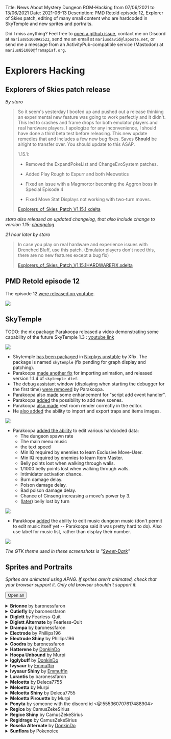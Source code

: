 Title: News About Mystery Dungeon ROM-Hacking from 07/06/2021 to 13/06/2021
Date: 2021-06-13
Description: PMD Retold episode 12, Explorer of Skies patch, editing of many small content who are hardcoded in SkyTemple and new sprites and portraits.

Did I miss anything? Feel free to [open a github issue](https://github.com/marius851000/pmd_hack_weekly/issues), contact me on Discord at ``marius851000#2522``, send me an email at ``mariusdavid@laposte.net``, or send me a message from an ActivityPub-compatible service (Mastodon) at ``marius851000@framapiaf.org``.

# Explorers Hacking
## Explorers of Skies patch release
*By staro*

> So it seem's yesterday I boofed up and pushed out a release thinking an experimental new feature was going to work perfectly and it didn't. This led to crashes and frame drops for both emulator players and real hardware players. I apologize for any inconvenience, I should have done a third beta test before releasing. This new update remedies that and includes a few new bug fixes. Saves **Should** be alright to transfer over. You should update to this ASAP.
> 
> 1.15.1:
>
> - Removed the ExpandPokeList and ChangeEvoSystem patches.
> 
> - Added Play Rough to Espurr and both Meowstics
>
> - Fixed an issue with a Magmortor becoming the Aggron boss in Special Episode 4 
>
> - Fixed Move Stat Displays not working with two-turn moves.
> 
> [Explorers_of_Skies_Patch_V1.15.1.xdelta](https://cdn.discordapp.com/attachments/798551098720780311/851254989439238184/Explorers_of_Skies_Patch_V1.15.1.xdelta)

*staro also released an updated changelog, that also include change to version 1.15: [changelog](https://cdn.discordapp.com/attachments/798551098720780311/851254987384422430/ChangelogV1.15.1.txt)*

*21 hour later by staro*

> In case you play on real hardware and experience issues with Drenched Bluff, use this patch. (Emulator players don't need this, there are no new features except a bug fix)
> 
> [Explorers_of_Skies_Patch_V1.15.1HARDWAREFIX.xdelta](https://cdn.discordapp.com/attachments/798551098720780311/851570664149876778/Explorers_of_Skies_Patch_V1.15.1HARDWAREFIX.xdelta)

## PMD Retold episode 12
The episode 12 [were released on youtube](https://youtu.be/R48Ksq-L1Wg).

![](./images/16-retold.jpg)


## SkyTemple
TODO: the nix package
Parakoopa released a video demonstrating some capability of the future SkyTemple 1.3 : [youtube link](https://youtu.be/oFceF-dvA9A)

![](./images/16-skytemplevideo.jpg)

- Skytemple [has been packaged](https://github.com/NixOS/nixpkgs/pull/124977) in [Nixpkgs unstable](https://nixos.org/) by Xfix. The package is named ``skytemple`` (fix pending for graph display and patching).
- Parakoopa [made another fix](https://github.com/SkyTemple/skytemple-dtef/commit/064930191e674288d684792095dc3567846ec0c1) for importing animation, and released version 1.1.4 of ``skytemple-dtef``.
- The debug assistant window (displaying when starting the debugger for the first time) [were removed](https://github.com/SkyTemple/skytemple-ssb-debugger/commit/5f36b3701610f0e42609dda37055d29e667b04ba) by Parakoopa.
- Parakoopa also [made](https://github.com/SkyTemple/skytemple-ssb-debugger/commit/1bfe8c6df015faab65e46819dc8f8fa57586217d) some enhancement for "script add event handler".
- Parakoopa [added](https://github.com/SkyTemple/skytemple/commit/39673f3daa145cde987fc3624fb63af0ef409c2a) the possibility to add new scenes.
- Parakoopa [also made](https://github.com/SkyTemple/skytemple/commit/9f5099d0b9f54283a700557d42bb505ba4b0b3bb) rest room render correctly in the editor.
- He [also added](https://github.com/SkyTemple/skytemple/commit/74c2b1cc1720208d26b7914e778e830b8e56e757) the ability to import and export traps and items images.

![](./images/16-traps.png)

- Parakoopa [added the ability](https://github.com/SkyTemple/skytemple/commit/edb8fae2c9357bf70590d959b17010683ea1e50e) to edit various hardcoded data:
  - The dungeon spawn rate
  - The main menu music
  - the text speed
  - Min IQ required by enemies to learn Exclusive Move-User.
  - Min IQ required by enemies to learn Item Master.
  - Belly points lost when walking through walls.
  - 1/1000 belly points lost when walking through walls.
  - Intimidator activation chance.
  - Burn damage delay.
  - Poison damage delay.
  - Bad poison damage delay.
  - Chance of Ginseng increasing a move's power by 3.
  - ([later](https://github.com/SkyTemple/skytemple/commit/4090868f312b467ac06e1ba1b78552cc24a29894)) belly lost by turn

![](./images/16-misc.png)

- Parakkopa [added](https://github.com/SkyTemple/skytemple/issues/145) the ability to edit music dungeon music (don't permit to edit music itself yet -- Parakoopa said it was pretty hard to do). Also use label for music list, rather than display their number.

![](./images/16-musics.png)

*The GTK theme used in these screenshots is "[Sweet-Dark](https://github.com/EliverLara/Sweet)"*

## Sprites and Portraits
*Sprites are animated using APNG. If sprites aren't animated, check that your browser support it. Only old browser shouldn't support it.*

<button onclick="unfoldmonster()">Open all</button><details class="monstergeneral"><summary><b>Brionne</b> by baronessfaron</summary>portrait added<div class="changetomonsterlist"><div class="contentcontainer"><div class="contentinner"><span>Joyous</span><br><img src="./images/16-changes/todo.png"></img></div><div class="contentinner"><span>Normal</span><br><img src="./images/16-changes/todo-0.png"></img></div></div></div></details><details class="monstergeneral"><summary><b>Cutiefly</b> by baronessfaron</summary>portrait added<div class="changetomonsterlist"><div class="contentcontainer"><div class="contentinner"><span>Normal</span><br><img src="./images/16-changes/todo-1.png"></img></div></div></div></details><details class="monstergeneral"><summary><b>Diglett</b> by Fearless-Quit</summary>portrait added<div class="changetomonsterlist"><div class="contentcontainer"><div class="contentinner"><span>Angry</span><br><img src="./images/16-changes/todo-2.png"></img></div><div class="contentinner"><span>Crying</span><br><img src="./images/16-changes/todo-3.png"></img></div><div class="contentinner"><span>Determined</span><br><img src="./images/16-changes/todo-4.png"></img></div><div class="contentinner"><span>Dizzy</span><br><img src="./images/16-changes/todo-5.png"></img></div><div class="contentinner"><span>Happy</span><br><img src="./images/16-changes/todo-6.png"></img></div><div class="contentinner"><span>Inspired</span><br><img src="./images/16-changes/todo-7.png"></img></div><div class="contentinner"><span>Joyous</span><br><img src="./images/16-changes/todo-8.png"></img></div><div class="contentinner"><span>Sad</span><br><img src="./images/16-changes/todo-9.png"></img></div><div class="contentinner"><span>Shouting</span><br><img src="./images/16-changes/todo-10.png"></img></div><div class="contentinner"><span>Sigh</span><br><img src="./images/16-changes/todo-11.png"></img></div><div class="contentinner"><span>Stunned</span><br><img src="./images/16-changes/todo-12.png"></img></div><div class="contentinner"><span>Surprised</span><br><img src="./images/16-changes/todo-13.png"></img></div><div class="contentinner"><span>Worried</span><br><img src="./images/16-changes/todo-14.png"></img></div></div></div>portrait changed<div class="changetomonsterlist"><div class="contentcontainer"><div class="contentinner"><span>Normal</span><br><img src="./images/16-changes/todo-15.png"></img><br><img src="./images/16-changes/todo-16.png"></img></div><div class="contentinner"><span>Pain</span><br><img src="./images/16-changes/todo-17.png"></img><br><img src="./images/16-changes/todo-18.png"></img></div><div class="contentinner"><span>Teary-Eyed</span><br><img src="./images/16-changes/todo-19.png"></img><br><img src="./images/16-changes/todo-20.png"></img></div></div></div></details><details class="monstergeneral"><summary><b>Diglett Alternate</b> by Fearless-Quit</summary>portrait added<div class="changetomonsterlist"><div class="contentcontainer"><div class="contentinner"><span>Angry</span><br><img src="./images/16-changes/todo-21.png"></img></div><div class="contentinner"><span>Crying</span><br><img src="./images/16-changes/todo-22.png"></img></div><div class="contentinner"><span>Determined</span><br><img src="./images/16-changes/todo-23.png"></img></div><div class="contentinner"><span>Dizzy</span><br><img src="./images/16-changes/todo-24.png"></img></div><div class="contentinner"><span>Happy</span><br><img src="./images/16-changes/todo-25.png"></img></div><div class="contentinner"><span>Inspired</span><br><img src="./images/16-changes/todo-26.png"></img></div><div class="contentinner"><span>Joyous</span><br><img src="./images/16-changes/todo-27.png"></img></div><div class="contentinner"><span>Normal</span><br><img src="./images/16-changes/todo-28.png"></img></div><div class="contentinner"><span>Pain</span><br><img src="./images/16-changes/todo-29.png"></img></div><div class="contentinner"><span>Sad</span><br><img src="./images/16-changes/todo-30.png"></img></div><div class="contentinner"><span>Shouting</span><br><img src="./images/16-changes/todo-31.png"></img></div><div class="contentinner"><span>Sigh</span><br><img src="./images/16-changes/todo-32.png"></img></div><div class="contentinner"><span>Stunned</span><br><img src="./images/16-changes/todo-33.png"></img></div><div class="contentinner"><span>Surprised</span><br><img src="./images/16-changes/todo-34.png"></img></div><div class="contentinner"><span>Teary-Eyed</span><br><img src="./images/16-changes/todo-35.png"></img></div><div class="contentinner"><span>Worried</span><br><img src="./images/16-changes/todo-36.png"></img></div></div></div></details><details class="monstergeneral"><summary><b>Drampa</b> by baronessfaron</summary>portrait added<div class="changetomonsterlist"><div class="contentcontainer"><div class="contentinner"><span>Normal</span><br><img src="./images/16-changes/todo-37.png"></img></div></div></div></details><details class="monstergeneral"><summary><b>Electrode</b> by Phillips196</summary>portrait added<div class="changetomonsterlist"><div class="contentcontainer"><div class="contentinner"><span>Angry</span><br><img src="./images/16-changes/todo-38.png"></img></div><div class="contentinner"><span>Crying</span><br><img src="./images/16-changes/todo-39.png"></img></div><div class="contentinner"><span>Determined</span><br><img src="./images/16-changes/todo-40.png"></img></div><div class="contentinner"><span>Dizzy</span><br><img src="./images/16-changes/todo-41.png"></img></div><div class="contentinner"><span>Happy</span><br><img src="./images/16-changes/todo-42.png"></img></div><div class="contentinner"><span>Inspired</span><br><img src="./images/16-changes/todo-43.png"></img></div><div class="contentinner"><span>Joyous</span><br><img src="./images/16-changes/todo-44.png"></img></div><div class="contentinner"><span>Pain</span><br><img src="./images/16-changes/todo-45.png"></img></div><div class="contentinner"><span>Sad</span><br><img src="./images/16-changes/todo-46.png"></img></div><div class="contentinner"><span>Shouting</span><br><img src="./images/16-changes/todo-47.png"></img></div><div class="contentinner"><span>Sigh</span><br><img src="./images/16-changes/todo-48.png"></img></div><div class="contentinner"><span>Special0</span><br><img src="./images/16-changes/todo-49.png"></img></div><div class="contentinner"><span>Special1</span><br><img src="./images/16-changes/todo-50.png"></img></div><div class="contentinner"><span>Special3</span><br><img src="./images/16-changes/todo-51.png"></img></div><div class="contentinner"><span>Stunned</span><br><img src="./images/16-changes/todo-52.png"></img></div><div class="contentinner"><span>Surprised</span><br><img src="./images/16-changes/todo-53.png"></img></div><div class="contentinner"><span>Teary-Eyed</span><br><img src="./images/16-changes/todo-54.png"></img></div><div class="contentinner"><span>Worried</span><br><img src="./images/16-changes/todo-55.png"></img></div></div></div>portrait changed<div class="changetomonsterlist"><div class="contentcontainer"><div class="contentinner"><span>Normal</span><br><img src="./images/16-changes/todo-56.png"></img><br><img src="./images/16-changes/todo-57.png"></img></div></div></div></details><details class="monstergeneral"><summary><b>Electrode  Shiny</b> by Phillips196</summary>portrait added<div class="changetomonsterlist"><div class="contentcontainer"><div class="contentinner"><span>Angry</span><br><img src="./images/16-changes/todo-58.png"></img></div><div class="contentinner"><span>Crying</span><br><img src="./images/16-changes/todo-59.png"></img></div><div class="contentinner"><span>Determined</span><br><img src="./images/16-changes/todo-60.png"></img></div><div class="contentinner"><span>Dizzy</span><br><img src="./images/16-changes/todo-61.png"></img></div><div class="contentinner"><span>Happy</span><br><img src="./images/16-changes/todo-62.png"></img></div><div class="contentinner"><span>Inspired</span><br><img src="./images/16-changes/todo-63.png"></img></div><div class="contentinner"><span>Joyous</span><br><img src="./images/16-changes/todo-64.png"></img></div><div class="contentinner"><span>Pain</span><br><img src="./images/16-changes/todo-65.png"></img></div><div class="contentinner"><span>Sad</span><br><img src="./images/16-changes/todo-66.png"></img></div><div class="contentinner"><span>Shouting</span><br><img src="./images/16-changes/todo-67.png"></img></div><div class="contentinner"><span>Sigh</span><br><img src="./images/16-changes/todo-68.png"></img></div><div class="contentinner"><span>Special0</span><br><img src="./images/16-changes/todo-69.png"></img></div><div class="contentinner"><span>Special1</span><br><img src="./images/16-changes/todo-70.png"></img></div><div class="contentinner"><span>Special3</span><br><img src="./images/16-changes/todo-71.png"></img></div><div class="contentinner"><span>Stunned</span><br><img src="./images/16-changes/todo-72.png"></img></div><div class="contentinner"><span>Surprised</span><br><img src="./images/16-changes/todo-73.png"></img></div><div class="contentinner"><span>Teary-Eyed</span><br><img src="./images/16-changes/todo-74.png"></img></div><div class="contentinner"><span>Worried</span><br><img src="./images/16-changes/todo-75.png"></img></div></div></div></details><details class="monstergeneral"><summary><b>Goodra</b> by baronessfaron</summary>portrait added<div class="changetomonsterlist"><div class="contentcontainer"><div class="contentinner"><span>Normal</span><br><img src="./images/16-changes/todo-76.png"></img></div></div></div></details><details class="monstergeneral"><summary><b>Hatterene</b> by <a href="https://twitter.com/DonkinDo">DonkinDo</a></summary>portrait added<div class="changetomonsterlist"><div class="contentcontainer"><div class="contentinner"><span>Angry</span><br><img src="./images/16-changes/todo-77.png"></img></div><div class="contentinner"><span>Crying</span><br><img src="./images/16-changes/todo-78.png"></img></div><div class="contentinner"><span>Determined</span><br><img src="./images/16-changes/todo-79.png"></img></div><div class="contentinner"><span>Dizzy</span><br><img src="./images/16-changes/todo-80.png"></img></div><div class="contentinner"><span>Happy</span><br><img src="./images/16-changes/todo-81.png"></img></div><div class="contentinner"><span>Inspired</span><br><img src="./images/16-changes/todo-82.png"></img></div><div class="contentinner"><span>Joyous</span><br><img src="./images/16-changes/todo-83.png"></img></div><div class="contentinner"><span>Pain</span><br><img src="./images/16-changes/todo-84.png"></img></div><div class="contentinner"><span>Sad</span><br><img src="./images/16-changes/todo-85.png"></img></div><div class="contentinner"><span>Shouting</span><br><img src="./images/16-changes/todo-86.png"></img></div><div class="contentinner"><span>Sigh</span><br><img src="./images/16-changes/todo-87.png"></img></div><div class="contentinner"><span>Special1</span><br><img src="./images/16-changes/todo-88.png"></img></div><div class="contentinner"><span>Special3</span><br><img src="./images/16-changes/todo-89.png"></img></div><div class="contentinner"><span>Stunned</span><br><img src="./images/16-changes/todo-90.png"></img></div><div class="contentinner"><span>Surprised</span><br><img src="./images/16-changes/todo-91.png"></img></div><div class="contentinner"><span>Teary-Eyed</span><br><img src="./images/16-changes/todo-92.png"></img></div><div class="contentinner"><span>Worried</span><br><img src="./images/16-changes/todo-93.png"></img></div></div></div></details><details class="monstergeneral"><summary><b>Hoopa Unbound</b> by Murpi</summary>portrait added<div class="changetomonsterlist"><div class="contentcontainer"><div class="contentinner"><span>Normal</span><br><img src="./images/16-changes/todo-94.png"></img></div></div></div></details><details class="monstergeneral"><summary><b>Igglybuff</b> by <a href="https://twitter.com/DonkinDo">DonkinDo</a></summary>portrait added<div class="changetomonsterlist"><div class="contentcontainer"><div class="contentinner"><span>Special0</span><br><img src="./images/16-changes/todo-95.png"></img></div><div class="contentinner"><span>Special0^</span><br><img src="./images/16-changes/todo-96.png"></img></div></div></div>portrait changed<div class="changetomonsterlist"><div class="contentcontainer"><div class="contentinner"><span>Crying</span><br><img src="./images/16-changes/todo-97.png"></img><br><img src="./images/16-changes/todo-98.png"></img></div><div class="contentinner"><span>Crying^</span><br><img src="./images/16-changes/todo-99.png"></img><br><img src="./images/16-changes/todo-100.png"></img></div><div class="contentinner"><span>Happy</span><br><img src="./images/16-changes/todo-101.png"></img><br><img src="./images/16-changes/todo-102.png"></img></div><div class="contentinner"><span>Happy^</span><br><img src="./images/16-changes/todo-103.png"></img><br><img src="./images/16-changes/todo-104.png"></img></div><div class="contentinner"><span>Inspired</span><br><img src="./images/16-changes/todo-105.png"></img><br><img src="./images/16-changes/todo-106.png"></img></div><div class="contentinner"><span>Inspired^</span><br><img src="./images/16-changes/todo-107.png"></img><br><img src="./images/16-changes/todo-108.png"></img></div><div class="contentinner"><span>Normal</span><br><img src="./images/16-changes/todo-109.png"></img><br><img src="./images/16-changes/todo-110.png"></img></div><div class="contentinner"><span>Normal^</span><br><img src="./images/16-changes/todo-111.png"></img><br><img src="./images/16-changes/todo-112.png"></img></div><div class="contentinner"><span>Sad</span><br><img src="./images/16-changes/todo-113.png"></img><br><img src="./images/16-changes/todo-114.png"></img></div><div class="contentinner"><span>Sad^</span><br><img src="./images/16-changes/todo-115.png"></img><br><img src="./images/16-changes/todo-116.png"></img></div><div class="contentinner"><span>Shouting</span><br><img src="./images/16-changes/todo-117.png"></img><br><img src="./images/16-changes/todo-118.png"></img></div><div class="contentinner"><span>Shouting^</span><br><img src="./images/16-changes/todo-119.png"></img><br><img src="./images/16-changes/todo-120.png"></img></div><div class="contentinner"><span>Sigh</span><br><img src="./images/16-changes/todo-121.png"></img><br><img src="./images/16-changes/todo-122.png"></img></div><div class="contentinner"><span>Sigh^</span><br><img src="./images/16-changes/todo-123.png"></img><br><img src="./images/16-changes/todo-124.png"></img></div><div class="contentinner"><span>Special2</span><br><img src="./images/16-changes/todo-125.png"></img><br><img src="./images/16-changes/todo-126.png"></img></div><div class="contentinner"><span>Special2^</span><br><img src="./images/16-changes/todo-127.png"></img><br><img src="./images/16-changes/todo-128.png"></img></div><div class="contentinner"><span>Stunned</span><br><img src="./images/16-changes/todo-129.png"></img><br><img src="./images/16-changes/todo-130.png"></img></div><div class="contentinner"><span>Stunned^</span><br><img src="./images/16-changes/todo-131.png"></img><br><img src="./images/16-changes/todo-132.png"></img></div><div class="contentinner"><span>Surprised</span><br><img src="./images/16-changes/todo-133.png"></img><br><img src="./images/16-changes/todo-134.png"></img></div><div class="contentinner"><span>Surprised^</span><br><img src="./images/16-changes/todo-135.png"></img><br><img src="./images/16-changes/todo-136.png"></img></div><div class="contentinner"><span>Teary-Eyed</span><br><img src="./images/16-changes/todo-137.png"></img><br><img src="./images/16-changes/todo-138.png"></img></div><div class="contentinner"><span>Teary-Eyed^</span><br><img src="./images/16-changes/todo-139.png"></img><br><img src="./images/16-changes/todo-140.png"></img></div><div class="contentinner"><span>Worried</span><br><img src="./images/16-changes/todo-141.png"></img><br><img src="./images/16-changes/todo-142.png"></img></div><div class="contentinner"><span>Worried^</span><br><img src="./images/16-changes/todo-143.png"></img><br><img src="./images/16-changes/todo-144.png"></img></div></div></div>portrait removed<div class="changetomonsterlist"><div class="contentcontainer"><div class="contentinner"><span>Special1</span><br><img src="./images/16-changes/todo-145.png"></img></div><div class="contentinner"><span>Special1^</span><br><img src="./images/16-changes/todo-146.png"></img></div></div></div></details><details class="monstergeneral"><summary><b>Ivysaur</b> by <a href="https://twitter.com/Ernmuffin">Emmuffin</a></summary>portrait changed<div class="changetomonsterlist"><div class="contentcontainer"><div class="contentinner"><span>Angry</span><br><img src="./images/16-changes/todo-147.png"></img><br><img src="./images/16-changes/todo-148.png"></img></div><div class="contentinner"><span>Crying</span><br><img src="./images/16-changes/todo-149.png"></img><br><img src="./images/16-changes/todo-150.png"></img></div><div class="contentinner"><span>Determined</span><br><img src="./images/16-changes/todo-151.png"></img><br><img src="./images/16-changes/todo-152.png"></img></div><div class="contentinner"><span>Dizzy</span><br><img src="./images/16-changes/todo-153.png"></img><br><img src="./images/16-changes/todo-154.png"></img></div><div class="contentinner"><span>Happy</span><br><img src="./images/16-changes/todo-155.png"></img><br><img src="./images/16-changes/todo-156.png"></img></div><div class="contentinner"><span>Inspired</span><br><img src="./images/16-changes/todo-157.png"></img><br><img src="./images/16-changes/todo-158.png"></img></div><div class="contentinner"><span>Joyous</span><br><img src="./images/16-changes/todo-159.png"></img><br><img src="./images/16-changes/todo-160.png"></img></div><div class="contentinner"><span>Normal</span><br><img src="./images/16-changes/todo-161.png"></img><br><img src="./images/16-changes/todo-162.png"></img></div><div class="contentinner"><span>Pain</span><br><img src="./images/16-changes/todo-163.png"></img><br><img src="./images/16-changes/todo-164.png"></img></div><div class="contentinner"><span>Sad</span><br><img src="./images/16-changes/todo-165.png"></img><br><img src="./images/16-changes/todo-166.png"></img></div><div class="contentinner"><span>Shouting</span><br><img src="./images/16-changes/todo-167.png"></img><br><img src="./images/16-changes/todo-168.png"></img></div><div class="contentinner"><span>Sigh</span><br><img src="./images/16-changes/todo-169.png"></img><br><img src="./images/16-changes/todo-170.png"></img></div><div class="contentinner"><span>Stunned</span><br><img src="./images/16-changes/todo-171.png"></img><br><img src="./images/16-changes/todo-172.png"></img></div><div class="contentinner"><span>Surprised</span><br><img src="./images/16-changes/todo-173.png"></img><br><img src="./images/16-changes/todo-174.png"></img></div><div class="contentinner"><span>Teary-Eyed</span><br><img src="./images/16-changes/todo-175.png"></img><br><img src="./images/16-changes/todo-176.png"></img></div><div class="contentinner"><span>Worried</span><br><img src="./images/16-changes/todo-177.png"></img><br><img src="./images/16-changes/todo-178.png"></img></div></div></div></details><details class="monstergeneral"><summary><b>Ivysaur  Shiny</b> by <a href="https://twitter.com/Ernmuffin">Emmuffin</a></summary>portrait added<div class="changetomonsterlist"><div class="contentcontainer"><div class="contentinner"><span>Angry</span><br><img src="./images/16-changes/todo-179.png"></img></div><div class="contentinner"><span>Crying</span><br><img src="./images/16-changes/todo-180.png"></img></div><div class="contentinner"><span>Determined</span><br><img src="./images/16-changes/todo-181.png"></img></div><div class="contentinner"><span>Dizzy</span><br><img src="./images/16-changes/todo-182.png"></img></div><div class="contentinner"><span>Happy</span><br><img src="./images/16-changes/todo-183.png"></img></div><div class="contentinner"><span>Inspired</span><br><img src="./images/16-changes/todo-184.png"></img></div><div class="contentinner"><span>Joyous</span><br><img src="./images/16-changes/todo-185.png"></img></div><div class="contentinner"><span>Pain</span><br><img src="./images/16-changes/todo-186.png"></img></div><div class="contentinner"><span>Sad</span><br><img src="./images/16-changes/todo-187.png"></img></div><div class="contentinner"><span>Shouting</span><br><img src="./images/16-changes/todo-188.png"></img></div><div class="contentinner"><span>Sigh</span><br><img src="./images/16-changes/todo-189.png"></img></div><div class="contentinner"><span>Stunned</span><br><img src="./images/16-changes/todo-190.png"></img></div><div class="contentinner"><span>Surprised</span><br><img src="./images/16-changes/todo-191.png"></img></div><div class="contentinner"><span>Teary-Eyed</span><br><img src="./images/16-changes/todo-192.png"></img></div><div class="contentinner"><span>Worried</span><br><img src="./images/16-changes/todo-193.png"></img></div></div></div>portrait changed<div class="changetomonsterlist"><div class="contentcontainer"><div class="contentinner"><span>Normal</span><br><img src="./images/16-changes/todo-194.png"></img><br><img src="./images/16-changes/todo-195.png"></img></div></div></div></details><details class="monstergeneral"><summary><b>Lurantis</b> by baronessfaron</summary>portrait added<div class="changetomonsterlist"><div class="contentcontainer"><div class="contentinner"><span>Normal</span><br><img src="./images/16-changes/todo-196.png"></img></div></div></div></details><details class="monstergeneral"><summary><b>Meloetta</b> by Deleca7755</summary>portrait changed<div class="changetomonsterlist"><div class="contentcontainer"><div class="contentinner"><span>Normal</span><br><img src="./images/16-changes/todo-197.png"></img><br><img src="./images/16-changes/todo-198.png"></img></div><div class="contentinner"><span>Normal^</span><br><img src="./images/16-changes/todo-199.png"></img><br><img src="./images/16-changes/todo-200.png"></img></div></div></div></details><details class="monstergeneral"><summary><b>Meloetta</b> by Murpi</summary>portrait added<div class="changetomonsterlist"><div class="contentcontainer"><div class="contentinner"><span>Normal^</span><br><img src="./images/16-changes/todo-201.png"></img></div></div></div>portrait changed<div class="changetomonsterlist"><div class="contentcontainer"><div class="contentinner"><span>Normal</span><br><img src="./images/16-changes/todo-202.png"></img><br><img src="./images/16-changes/todo-203.png"></img></div></div></div></details><details class="monstergeneral"><summary><b>Meloetta  Shiny</b> by Deleca7755</summary>portrait added<div class="changetomonsterlist"><div class="contentcontainer"><div class="contentinner"><span>Normal</span><br><img src="./images/16-changes/todo-204.png"></img></div><div class="contentinner"><span>Normal^</span><br><img src="./images/16-changes/todo-205.png"></img></div></div></div></details><details class="monstergeneral"><summary><b>Meloetta Pirouette</b> by Murpi</summary>portrait added<div class="changetomonsterlist"><div class="contentcontainer"><div class="contentinner"><span>Normal^</span><br><img src="./images/16-changes/todo-206.png"></img></div></div></div>portrait changed<div class="changetomonsterlist"><div class="contentcontainer"><div class="contentinner"><span>Normal</span><br><img src="./images/16-changes/todo-207.png"></img><br><img src="./images/16-changes/todo-208.png"></img></div></div></div></details><details class="monstergeneral"><summary><b>Ponyta</b> by someone with the discord id &lt;@!555360707617488904&gt;</summary>portrait added<div class="changetomonsterlist"><div class="contentcontainer"><div class="contentinner"><span>Angry</span><br><img src="./images/16-changes/todo-209.png"></img></div><div class="contentinner"><span>Crying</span><br><img src="./images/16-changes/todo-210.png"></img></div><div class="contentinner"><span>Determined</span><br><img src="./images/16-changes/todo-211.png"></img></div><div class="contentinner"><span>Dizzy</span><br><img src="./images/16-changes/todo-212.png"></img></div><div class="contentinner"><span>Happy</span><br><img src="./images/16-changes/todo-213.png"></img></div><div class="contentinner"><span>Inspired</span><br><img src="./images/16-changes/todo-214.png"></img></div><div class="contentinner"><span>Joyous</span><br><img src="./images/16-changes/todo-215.png"></img></div><div class="contentinner"><span>Pain</span><br><img src="./images/16-changes/todo-216.png"></img></div><div class="contentinner"><span>Sad</span><br><img src="./images/16-changes/todo-217.png"></img></div><div class="contentinner"><span>Shouting</span><br><img src="./images/16-changes/todo-218.png"></img></div><div class="contentinner"><span>Sigh</span><br><img src="./images/16-changes/todo-219.png"></img></div><div class="contentinner"><span>Stunned</span><br><img src="./images/16-changes/todo-220.png"></img></div><div class="contentinner"><span>Surprised</span><br><img src="./images/16-changes/todo-221.png"></img></div><div class="contentinner"><span>Teary-Eyed</span><br><img src="./images/16-changes/todo-222.png"></img></div><div class="contentinner"><span>Worried</span><br><img src="./images/16-changes/todo-223.png"></img></div></div></div>portrait changed<div class="changetomonsterlist"><div class="contentcontainer"><div class="contentinner"><span>Normal</span><br><img src="./images/16-changes/todo-224.png"></img><br><img src="./images/16-changes/todo-225.png"></img></div></div></div></details><details class="monstergeneral"><summary><b>Regice</b> by CamusZekeSirius</summary>portrait added<div class="changetomonsterlist"><div class="contentcontainer"><div class="contentinner"><span>Angry</span><br><img src="./images/16-changes/todo-226.png"></img></div><div class="contentinner"><span>Crying</span><br><img src="./images/16-changes/todo-227.png"></img></div><div class="contentinner"><span>Determined</span><br><img src="./images/16-changes/todo-228.png"></img></div><div class="contentinner"><span>Dizzy</span><br><img src="./images/16-changes/todo-229.png"></img></div><div class="contentinner"><span>Happy</span><br><img src="./images/16-changes/todo-230.png"></img></div><div class="contentinner"><span>Inspired</span><br><img src="./images/16-changes/todo-231.png"></img></div><div class="contentinner"><span>Joyous</span><br><img src="./images/16-changes/todo-232.png"></img></div><div class="contentinner"><span>Pain</span><br><img src="./images/16-changes/todo-233.png"></img></div><div class="contentinner"><span>Sad</span><br><img src="./images/16-changes/todo-234.png"></img></div><div class="contentinner"><span>Shouting</span><br><img src="./images/16-changes/todo-235.png"></img></div><div class="contentinner"><span>Sigh</span><br><img src="./images/16-changes/todo-236.png"></img></div><div class="contentinner"><span>Special3</span><br><img src="./images/16-changes/todo-237.png"></img></div><div class="contentinner"><span>Stunned</span><br><img src="./images/16-changes/todo-238.png"></img></div><div class="contentinner"><span>Surprised</span><br><img src="./images/16-changes/todo-239.png"></img></div><div class="contentinner"><span>Teary-Eyed</span><br><img src="./images/16-changes/todo-240.png"></img></div><div class="contentinner"><span>Worried</span><br><img src="./images/16-changes/todo-241.png"></img></div></div></div>portrait changed<div class="changetomonsterlist"><div class="contentcontainer"><div class="contentinner"><span>Normal</span><br><img src="./images/16-changes/todo-242.png"></img><br><img src="./images/16-changes/todo-243.png"></img></div></div></div></details><details class="monstergeneral"><summary><b>Regice  Shiny</b> by CamusZekeSirius</summary>portrait added<div class="changetomonsterlist"><div class="contentcontainer"><div class="contentinner"><span>Angry</span><br><img src="./images/16-changes/todo-244.png"></img></div><div class="contentinner"><span>Crying</span><br><img src="./images/16-changes/todo-245.png"></img></div><div class="contentinner"><span>Determined</span><br><img src="./images/16-changes/todo-246.png"></img></div><div class="contentinner"><span>Dizzy</span><br><img src="./images/16-changes/todo-247.png"></img></div><div class="contentinner"><span>Happy</span><br><img src="./images/16-changes/todo-248.png"></img></div><div class="contentinner"><span>Inspired</span><br><img src="./images/16-changes/todo-249.png"></img></div><div class="contentinner"><span>Joyous</span><br><img src="./images/16-changes/todo-250.png"></img></div><div class="contentinner"><span>Pain</span><br><img src="./images/16-changes/todo-251.png"></img></div><div class="contentinner"><span>Sad</span><br><img src="./images/16-changes/todo-252.png"></img></div><div class="contentinner"><span>Shouting</span><br><img src="./images/16-changes/todo-253.png"></img></div><div class="contentinner"><span>Sigh</span><br><img src="./images/16-changes/todo-254.png"></img></div><div class="contentinner"><span>Special3</span><br><img src="./images/16-changes/todo-255.png"></img></div><div class="contentinner"><span>Stunned</span><br><img src="./images/16-changes/todo-256.png"></img></div><div class="contentinner"><span>Surprised</span><br><img src="./images/16-changes/todo-257.png"></img></div><div class="contentinner"><span>Teary-Eyed</span><br><img src="./images/16-changes/todo-258.png"></img></div><div class="contentinner"><span>Worried</span><br><img src="./images/16-changes/todo-259.png"></img></div></div></div>portrait changed<div class="changetomonsterlist"><div class="contentcontainer"><div class="contentinner"><span>Normal</span><br><img src="./images/16-changes/todo-260.png"></img><br><img src="./images/16-changes/todo-261.png"></img></div></div></div></details><details class="monstergeneral"><summary><b>Regidrago</b> by CamusZekeSirius</summary>portrait added<div class="changetomonsterlist"><div class="contentcontainer"><div class="contentinner"><span>Normal^</span><br><img src="./images/16-changes/todo-262.png"></img></div></div></div>portrait changed<div class="changetomonsterlist"><div class="contentcontainer"><div class="contentinner"><span>Normal</span><br><img src="./images/16-changes/todo-263.png"></img><br><img src="./images/16-changes/todo-264.png"></img></div></div></div></details><details class="monstergeneral"><summary><b>Roselia Alternate</b> by <a href="https://twitter.com/DonkinDo">DonkinDo</a></summary>sprite added<div class="changetomonsterlist"><div class="contentcontainer"><div class="contentinner"><span>Attack</span><br><img src="./images/16-changes/todo-265.png"></img></div><div class="contentinner"><span>Charge</span><br><img src="./images/16-changes/todo-266.png"></img></div><div class="contentinner"><span>Double</span><br><img src="./images/16-changes/todo-267.png"></img></div><div class="contentinner"><span>Hop</span><br><img src="./images/16-changes/todo-268.png"></img></div><div class="contentinner"><span>Hurt</span><br><img src="./images/16-changes/todo-269.png"></img></div><div class="contentinner"><span>Idle</span><br><img src="./images/16-changes/todo-270.png"></img></div><div class="contentinner"><span>Rotate</span><br><img src="./images/16-changes/todo-271.png"></img></div><div class="contentinner"><span>Shoot</span><br><img src="./images/16-changes/todo-272.png"></img></div><div class="contentinner"><span>Sleep</span><br><img src="./images/16-changes/todo-273.png"></img></div><div class="contentinner"><span>Swing</span><br><img src="./images/16-changes/todo-274.png"></img></div><div class="contentinner"><span>Twirl</span><br><img src="./images/16-changes/todo-275.png"></img></div><div class="contentinner"><span>Walk</span><br><img src="./images/16-changes/todo-276.png"></img></div></div></div>portrait added<div class="changetomonsterlist"><div class="contentcontainer"><div class="contentinner"><span>Angry</span><br><img src="./images/16-changes/todo-277.png"></img></div><div class="contentinner"><span>Angry^</span><br><img src="./images/16-changes/todo-278.png"></img></div><div class="contentinner"><span>Crying</span><br><img src="./images/16-changes/todo-279.png"></img></div><div class="contentinner"><span>Crying^</span><br><img src="./images/16-changes/todo-280.png"></img></div><div class="contentinner"><span>Determined</span><br><img src="./images/16-changes/todo-281.png"></img></div><div class="contentinner"><span>Determined^</span><br><img src="./images/16-changes/todo-282.png"></img></div><div class="contentinner"><span>Dizzy</span><br><img src="./images/16-changes/todo-283.png"></img></div><div class="contentinner"><span>Dizzy^</span><br><img src="./images/16-changes/todo-284.png"></img></div><div class="contentinner"><span>Happy</span><br><img src="./images/16-changes/todo-285.png"></img></div><div class="contentinner"><span>Happy^</span><br><img src="./images/16-changes/todo-286.png"></img></div><div class="contentinner"><span>Inspired</span><br><img src="./images/16-changes/todo-287.png"></img></div><div class="contentinner"><span>Inspired^</span><br><img src="./images/16-changes/todo-288.png"></img></div><div class="contentinner"><span>Joyous</span><br><img src="./images/16-changes/todo-289.png"></img></div><div class="contentinner"><span>Joyous^</span><br><img src="./images/16-changes/todo-290.png"></img></div><div class="contentinner"><span>Normal</span><br><img src="./images/16-changes/todo-291.png"></img></div><div class="contentinner"><span>Normal^</span><br><img src="./images/16-changes/todo-292.png"></img></div><div class="contentinner"><span>Pain</span><br><img src="./images/16-changes/todo-293.png"></img></div><div class="contentinner"><span>Pain^</span><br><img src="./images/16-changes/todo-294.png"></img></div><div class="contentinner"><span>Sad</span><br><img src="./images/16-changes/todo-295.png"></img></div><div class="contentinner"><span>Sad^</span><br><img src="./images/16-changes/todo-296.png"></img></div><div class="contentinner"><span>Shouting</span><br><img src="./images/16-changes/todo-297.png"></img></div><div class="contentinner"><span>Shouting^</span><br><img src="./images/16-changes/todo-298.png"></img></div><div class="contentinner"><span>Sigh</span><br><img src="./images/16-changes/todo-299.png"></img></div><div class="contentinner"><span>Sigh^</span><br><img src="./images/16-changes/todo-300.png"></img></div><div class="contentinner"><span>Special0</span><br><img src="./images/16-changes/todo-301.png"></img></div><div class="contentinner"><span>Special0^</span><br><img src="./images/16-changes/todo-302.png"></img></div><div class="contentinner"><span>Stunned</span><br><img src="./images/16-changes/todo-303.png"></img></div><div class="contentinner"><span>Stunned^</span><br><img src="./images/16-changes/todo-304.png"></img></div><div class="contentinner"><span>Surprised</span><br><img src="./images/16-changes/todo-305.png"></img></div><div class="contentinner"><span>Surprised^</span><br><img src="./images/16-changes/todo-306.png"></img></div><div class="contentinner"><span>Teary-Eyed</span><br><img src="./images/16-changes/todo-307.png"></img></div><div class="contentinner"><span>Teary-Eyed^</span><br><img src="./images/16-changes/todo-308.png"></img></div><div class="contentinner"><span>Worried</span><br><img src="./images/16-changes/todo-309.png"></img></div><div class="contentinner"><span>Worried^</span><br><img src="./images/16-changes/todo-310.png"></img></div></div></div></details><details class="monstergeneral"><summary><b>Sunflora</b> by Pokenoice</summary>portrait added<div class="changetomonsterlist"><div class="contentcontainer"><div class="contentinner"><span>Special0</span><br><img src="./images/16-changes/todo-311.png"></img></div></div></div>portrait added<div class="changetomonsterlist"><div class="contentcontainer"><div class="contentinner"><span>Crying</span><br><img src="./images/16-changes/todo-312.png"></img></div><div class="contentinner"><span>Dizzy</span><br><img src="./images/16-changes/todo-313.png"></img></div><div class="contentinner"><span>Inspired</span><br><img src="./images/16-changes/todo-314.png"></img></div><div class="contentinner"><span>Sad</span><br><img src="./images/16-changes/todo-315.png"></img></div><div class="contentinner"><span>Shouting</span><br><img src="./images/16-changes/todo-316.png"></img></div></div></div>portrait changed<div class="changetomonsterlist"><div class="contentcontainer"><div class="contentinner"><span>Angry</span><br><img src="./images/16-changes/todo-317.png"></img><br><img src="./images/16-changes/todo-318.png"></img></div><div class="contentinner"><span>Determined</span><br><img src="./images/16-changes/todo-319.png"></img><br><img src="./images/16-changes/todo-320.png"></img></div><div class="contentinner"><span>Happy</span><br><img src="./images/16-changes/todo-321.png"></img><br><img src="./images/16-changes/todo-322.png"></img></div><div class="contentinner"><span>Joyous</span><br><img src="./images/16-changes/todo-323.png"></img><br><img src="./images/16-changes/todo-324.png"></img></div><div class="contentinner"><span>Normal</span><br><img src="./images/16-changes/todo-325.png"></img><br><img src="./images/16-changes/todo-326.png"></img></div><div class="contentinner"><span>Pain</span><br><img src="./images/16-changes/todo-327.png"></img><br><img src="./images/16-changes/todo-328.png"></img></div><div class="contentinner"><span>Sigh</span><br><img src="./images/16-changes/todo-329.png"></img><br><img src="./images/16-changes/todo-330.png"></img></div><div class="contentinner"><span>Stunned</span><br><img src="./images/16-changes/todo-331.png"></img><br><img src="./images/16-changes/todo-332.png"></img></div><div class="contentinner"><span>Surprised</span><br><img src="./images/16-changes/todo-333.png"></img><br><img src="./images/16-changes/todo-334.png"></img></div><div class="contentinner"><span>Teary-Eyed</span><br><img src="./images/16-changes/todo-335.png"></img><br><img src="./images/16-changes/todo-336.png"></img></div><div class="contentinner"><span>Worried</span><br><img src="./images/16-changes/todo-337.png"></img><br><img src="./images/16-changes/todo-338.png"></img></div></div></div></details>